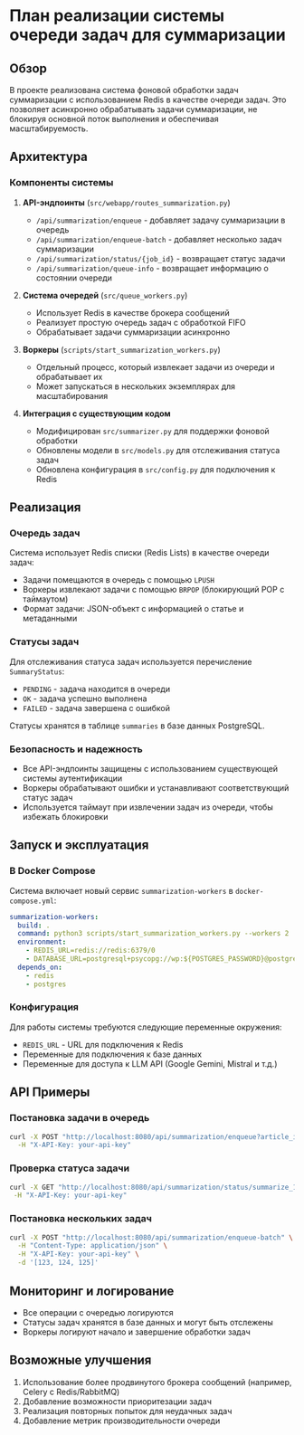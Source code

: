 # План реализации системы очереди задач для суммаризации

## Обзор

В проекте реализована система фоновой обработки задач суммаризации с использованием Redis в качестве очереди задач. Это позволяет асинхронно обрабатывать задачи суммаризации, не блокируя основной поток выполнения и обеспечивая масштабируемость.

## Архитектура

### Компоненты системы

1. **API-эндпоинты** (`src/webapp/routes_summarization.py`)
   - `/api/summarization/enqueue` - добавляет задачу суммаризации в очередь
   - `/api/summarization/enqueue-batch` - добавляет несколько задач суммаризации
   - `/api/summarization/status/{job_id}` - возвращает статус задачи
   - `/api/summarization/queue-info` - возвращает информацию о состоянии очереди

2. **Система очередей** (`src/queue_workers.py`)
   - Использует Redis в качестве брокера сообщений
   - Реализует простую очередь задач с обработкой FIFO
   - Обрабатывает задачи суммаризации асинхронно

3. **Воркеры** (`scripts/start_summarization_workers.py`)
   - Отдельный процесс, который извлекает задачи из очереди и обрабатывает их
   - Может запускаться в нескольких экземплярах для масштабирования

4. **Интеграция с существующим кодом**
   - Модифицирован `src/summarizer.py` для поддержки фоновой обработки
   - Обновлены модели в `src/models.py` для отслеживания статуса задач
   - Обновлена конфигурация в `src/config.py` для подключения к Redis

## Реализация

### Очередь задач

Система использует Redis списки (Redis Lists) в качестве очереди задач:
- Задачи помещаются в очередь с помощью `LPUSH`
- Воркеры извлекают задачи с помощью `BRPOP` (блокирующий POP с таймаутом)
- Формат задачи: JSON-объект с информацией о статье и метаданными

### Статусы задач

Для отслеживания статуса задач используется перечисление `SummaryStatus`:
- `PENDING` - задача находится в очереди
- `OK` - задача успешно выполнена
- `FAILED` - задача завершена с ошибкой

Статусы хранятся в таблице `summaries` в базе данных PostgreSQL.

### Безопасность и надежность

- Все API-эндпоинты защищены с использованием существующей системы аутентификации
- Воркеры обрабатывают ошибки и устанавливают соответствующий статус задач
- Используется таймаут при извлечении задач из очереди, чтобы избежать блокировки

## Запуск и эксплуатация

### В Docker Compose

Система включает новый сервис `summarization-workers` в `docker-compose.yml`:
```yaml
summarization-workers:
  build: .
  command: python3 scripts/start_summarization_workers.py --workers 2
  environment:
    - REDIS_URL=redis://redis:6379/0
    - DATABASE_URL=postgresql+psycopg://wp:${POSTGRES_PASSWORD}@postgres:5432/warandpeace
  depends_on:
    - redis
    - postgres
```

### Конфигурация

Для работы системы требуются следующие переменные окружения:
- `REDIS_URL` - URL для подключения к Redis
- Переменные для подключения к базе данных
- Переменные для доступа к LLM API (Google Gemini, Mistral и т.д.)

## API Примеры

### Постановка задачи в очередь

```bash
curl -X POST "http://localhost:8080/api/summarization/enqueue?article_id=123" \
  -H "X-API-Key: your-api-key"
```

### Проверка статуса задачи

```bash
curl -X GET "http://localhost:8080/api/summarization/status/summarize_123_1692345678" \
 -H "X-API-Key: your-api-key"
```

### Постановка нескольких задач

```bash
curl -X POST "http://localhost:8080/api/summarization/enqueue-batch" \
  -H "Content-Type: application/json" \
  -H "X-API-Key: your-api-key" \
  -d '[123, 124, 125]'
```

## Мониторинг и логирование

- Все операции с очередью логируются
- Статусы задач хранятся в базе данных и могут быть отслежены
- Воркеры логируют начало и завершение обработки задач

## Возможные улучшения

1. Использование более продвинутого брокера сообщений (например, Celery с Redis/RabbitMQ)
2. Добавление возможности приоритезации задач
3. Реализация повторных попыток для неудачных задач
4. Добавление метрик производительности очереди